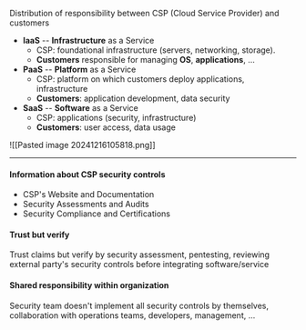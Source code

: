 Distribution of responsibility between CSP (Cloud Service Provider) and customers

- **IaaS** -- **Infrastructure** as a Service
	- CSP: foundational infrastructure (servers, networking, storage).
	- **Customers** responsible for managing **OS**, **applications**, ...
- **PaaS** -- **Platform** as a Service
	- CSP: platform on which customers deploy applications, infrastructure
	- **Customers**: application development, data security
- **SaaS** -- **Software** as a Service
	- CSP: applications (security, infrastructure) 
	- **Customers**: user access, data usage

![[Pasted image 20241216105818.png]]

___

#### Information about CSP security controls
- CSP's Website and Documentation
- Security Assessments and Audits
- Security Compliance and Certifications

#### Trust but verify
Trust claims but verify by security assessment, pentesting, reviewing external party's security controls before integrating software/service

#### Shared responsibility within organization
Security team doesn't implement all security controls by themselves, collaboration with operations teams, developers, management, ...